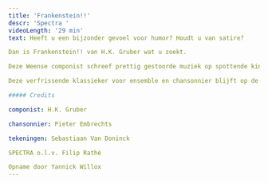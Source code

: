 ```yaml
---
title: 'Frankenstein!!'
descr: 'Spectra '
videoLength: '29 min'
text: Heeft u een bijzonder gevoel voor humor? Houdt u van satire?

Dan is Frankenstein!! van H.K. Gruber wat u zoekt.

Deze Weense componist schreef prettig gestoorde muziek op spottende kinderrijmpjes, bevolkt door monsters, kannibalen en superhelden, door Batman en Robin, Dracula, Frankenstein en Superman.

Deze verfrissende klassieker voor ensemble en chansonnier blijft op de lachspieren werken.Het stuk, dat zowel verfijnde als ronduit lachwekkende klanken bevat, is een briljante en verrassende uiting van een licht gestoorde fantasie.

##### Credits

componist: H.K. Gruber

chansonnier: Pieter Embrechts

tekeningen: Sebastiaan Van Doninck

SPECTRA o.l.v. Filip Rathé

Opname door Yannick Willox
---
```

